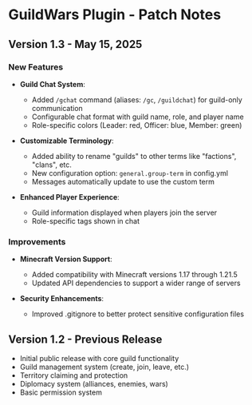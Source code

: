 # GuildWars Plugin - Patch Notes

## Version 1.3 - May 15, 2025

### New Features
- **Guild Chat System**: 
  - Added `/gchat` command (aliases: `/gc`, `/guildchat`) for guild-only communication
  - Configurable chat format with guild name, role, and player name
  - Role-specific colors (Leader: red, Officer: blue, Member: green)

- **Customizable Terminology**:
  - Added ability to rename "guilds" to other terms like "factions", "clans", etc.
  - New configuration option: `general.group-term` in config.yml
  - Messages automatically update to use the custom term

- **Enhanced Player Experience**:
  - Guild information displayed when players join the server
  - Role-specific tags shown in chat

### Improvements
- **Minecraft Version Support**:
  - Added compatibility with Minecraft versions 1.17 through 1.21.5
  - Updated API dependencies to support a wider range of servers

- **Security Enhancements**:
  - Improved .gitignore to better protect sensitive configuration files

## Version 1.2 - Previous Release

- Initial public release with core guild functionality
- Guild management system (create, join, leave, etc.)
- Territory claiming and protection
- Diplomacy system (alliances, enemies, wars)
- Basic permission system
